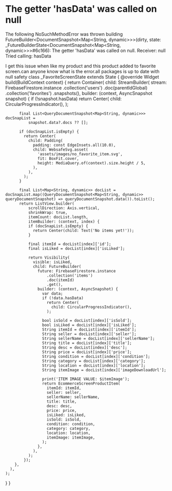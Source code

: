 
# The getter 'hasData' was called on null

The following NoSuchMethodError was thrown building FutureBuilder<DocumentSnapshot<Map<String,
dynamic>>>(dirty, state: _FutureBuilderState<DocumentSnapshot<Map<String, dynamic>>>#6c166):
The getter 'hasData' was called on null.
Receiver: null
Tried calling: hasData

I get this issue when like my product and this product added to favorite screen.can anyone know what is the error.all packages is up to date with null safety
class _FavoriteScreenState extends State<FavoriteScreen> {
  @override
  Widget build(BuildContext context) {
    return Container(
      child: StreamBuilder(
        stream: FirebaseFirestore.instance
            .collection('users')
            .doc(parentIdGlobal)
            .collection('favorites')
            .snapshots(),
        builder: (context, AsyncSnapshot snapshot) {
          if (!snapshot.hasData)
            return Center(
              child: CircularProgressIndicator(),
            );

          final List<QueryDocumentSnapshot<Map<String, dynamic>>> docSnapList =
              snapshot.data?.docs ?? [];

          if (docSnapList.isEmpty) {
            return Center(
              child: Padding(
                padding: const EdgeInsets.all(10.0),
                child: WebsafeSvg.asset(
                  'assets/images/no_favorite_item.svg',
                  fit: BoxFit.cover,
                  height: MediaQuery.of(context).size.height / 5,
                ),
              ),
            );
          }

          final List<Map<String, dynamic>> docList = docSnapList.map((QueryDocumentSnapshot<Map<String, dynamic>> queryDocumentSnapshot) => queryDocumentSnapshot.data()).toList();
          return ListView.builder(
              scrollDirection: Axis.vertical,
              shrinkWrap: true,
              itemCount: docList.length,
              itemBuilder: (context, index) {
              if (docSnapList.isEmpty) {
                return Center(child: Text('No items yet!'));
              }

              final itemId = docList[index]['id'];
              final isLiked = docList[index]['isLiked'];

              return Visibility(
                visible: isLiked,
                child: FutureBuilder(
                  future: FirebaseFirestore.instance
                      .collection('items')
                      .doc(itemId)
                      .get(),
                  builder: (context, AsyncSnapshot) {
                    var data;
                    if (!data.hasData)
                      return Center(
                        child: CircularProgressIndicator(),
                      );

                    bool isSold = docList[index]['isSold'];
                    bool isLiked = docList[index]['isLiked'];
                    String itemId = docList[index]['itemId'];
                    String seller = docList[index]['seller'];
                    String sellerName = docList[index]['sellerName'];
                    String title = docList[index]['title'];
                    String desc = docList[index]['desc'];
                    String price = docList[index]['price'];
                    String condition = docList[index]['condition'];
                    String category = docList[index]['category'];
                    String location = docList[index]['location'];
                    String itemImage = docList[index]['imageDownloadUrl'];

                    print('ITEM IMAGE VALUE: $itemImage');
                    return EcommerceScreenProductItem(
                      itemId: itemId,
                      seller: seller,
                      sellerName: sellerName,
                      title: title,
                      desc: desc,
                      price: price,
                      isLiked: isLiked,
                      isSold: isSold,
                      condition: condition,
                      category: category,
                      location: location,
                      itemImage: itemImage,
                    );
                  },
                ),
              );
            });
        },
      ),
    );
  }
}


        